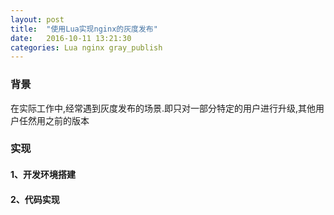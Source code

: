 ```yaml
---
layout: post
title:  "使用Lua实现nginx的灰度发布"
date:   2016-10-11 13:21:30
categories: Lua nginx gray_publish
---
```


### 背景
在实际工作中,经常遇到灰度发布的场景.即只对一部分特定的用户进行升级,其他用户任然用之前的版本

### 实现

#### 1、开发环境搭建

#### 2、代码实现

